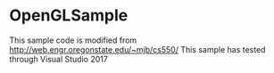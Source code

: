 # OpenGLSample
This sample code is modified from http://web.engr.oregonstate.edu/~mjb/cs550/
This sample has tested through Visual Studio 2017
